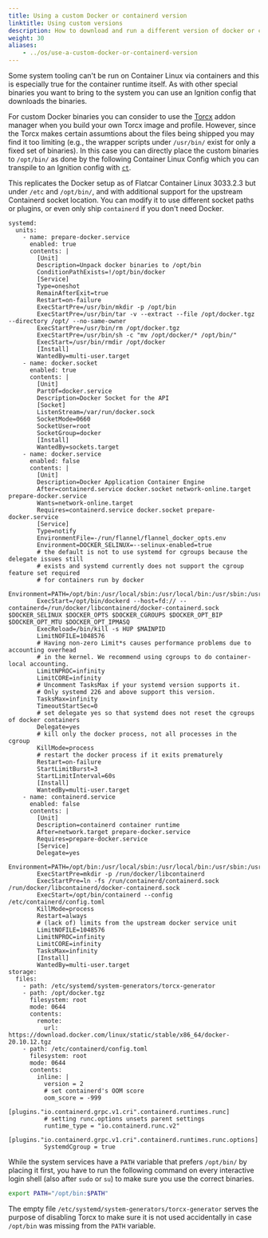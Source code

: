 ```yaml
---
title: Using a custom Docker or containerd version
linktitle: Using custom versions
description: How to download and run a different version of docker or containerd than the one shipped by Flatcar.
weight: 30
aliases:
    - ../os/use-a-custom-docker-or-containerd-version
---
```


Some system tooling can't be run on Container Linux via containers and this is especially true for the container runtime itself.
As with other special binaries you want to bring to the system you can use an Ignition config that downloads the binaries.

For custom Docker binaries you can consider to use the [Torcx](../provisioning/torcx/) addon manager when you build your own Torcx image and profile.
However, since the Torcx makes certain assumtions about the files being shipped you may find it too limiting (e.g., the wrapper scripts under `/usr/bin/` exist for only a fixed set of binaries).
In this case you can directly place the custom binaries to `/opt/bin/` as done by the following Container Linux Config which you can transpile to an Ignition config with [`ct`](../provisioning/config-transpiler/).

This replicates the Docker setup as of Flatcar Container Linux 3033.2.3 but under `/etc` and `/opt/bin/`, and with additional support for the upstream Containerd socket location. You can modify it to use different socket paths or plugins, or even only ship `containerd` if you don't need Docker.

```
systemd:
  units:
    - name: prepare-docker.service
      enabled: true
      contents: |
        [Unit]
        Description=Unpack docker binaries to /opt/bin
        ConditionPathExists=!/opt/bin/docker
        [Service]
        Type=oneshot
        RemainAfterExit=true
        Restart=on-failure
        ExecStartPre=/usr/bin/mkdir -p /opt/bin
        ExecStartPre=/usr/bin/tar -v --extract --file /opt/docker.tgz --directory /opt/ --no-same-owner
        ExecStartPre=/usr/bin/rm /opt/docker.tgz
        ExecStartPre=/usr/bin/sh -c "mv /opt/docker/* /opt/bin/"
        ExecStart=/usr/bin/rmdir /opt/docker
        [Install]
        WantedBy=multi-user.target
    - name: docker.socket
      enabled: true
      contents: |
        [Unit]
        PartOf=docker.service
        Description=Docker Socket for the API
        [Socket]
        ListenStream=/var/run/docker.sock
        SocketMode=0660
        SocketUser=root
        SocketGroup=docker
        [Install]
        WantedBy=sockets.target
    - name: docker.service
      enabled: false
      contents: |
        [Unit]
        Description=Docker Application Container Engine
        After=containerd.service docker.socket network-online.target prepare-docker.service
        Wants=network-online.target
        Requires=containerd.service docker.socket prepare-docker.service
        [Service]
        Type=notify
        EnvironmentFile=-/run/flannel/flannel_docker_opts.env
        Environment=DOCKER_SELINUX=--selinux-enabled=true
        # the default is not to use systemd for cgroups because the delegate issues still
        # exists and systemd currently does not support the cgroup feature set required
        # for containers run by docker
        Environment=PATH=/opt/bin:/usr/local/sbin:/usr/local/bin:/usr/sbin:/usr/bin
        ExecStart=/opt/bin/dockerd --host=fd:// --containerd=/run/docker/libcontainerd/docker-containerd.sock $DOCKER_SELINUX $DOCKER_OPTS $DOCKER_CGROUPS $DOCKER_OPT_BIP $DOCKER_OPT_MTU $DOCKER_OPT_IPMASQ
        ExecReload=/bin/kill -s HUP $MAINPID
        LimitNOFILE=1048576
        # Having non-zero Limit*s causes performance problems due to accounting overhead
        # in the kernel. We recommend using cgroups to do container-local accounting.
        LimitNPROC=infinity
        LimitCORE=infinity
        # Uncomment TasksMax if your systemd version supports it.
        # Only systemd 226 and above support this version.
        TasksMax=infinity
        TimeoutStartSec=0
        # set delegate yes so that systemd does not reset the cgroups of docker containers
        Delegate=yes
        # kill only the docker process, not all processes in the cgroup
        KillMode=process
        # restart the docker process if it exits prematurely
        Restart=on-failure
        StartLimitBurst=3
        StartLimitInterval=60s
        [Install]
        WantedBy=multi-user.target
    - name: containerd.service
      enabled: false
      contents: |
        [Unit]
        Description=containerd container runtime
        After=network.target prepare-docker.service
        Requires=prepare-docker.service
        [Service]
        Delegate=yes
        Environment=PATH=/opt/bin:/usr/local/sbin:/usr/local/bin:/usr/sbin:/usr/bin
        ExecStartPre=mkdir -p /run/docker/libcontainerd
        ExecStartPre=ln -fs /run/containerd/containerd.sock /run/docker/libcontainerd/docker-containerd.sock
        ExecStart=/opt/bin/containerd --config /etc/containerd/config.toml
        KillMode=process
        Restart=always
        # (lack of) limits from the upstream docker service unit
        LimitNOFILE=1048576
        LimitNPROC=infinity
        LimitCORE=infinity
        TasksMax=infinity
        [Install]
        WantedBy=multi-user.target
storage:
  files:
    - path: /etc/systemd/system-generators/torcx-generator
    - path: /opt/docker.tgz
      filesystem: root
      mode: 0644
      contents:
        remote:
          url: https://download.docker.com/linux/static/stable/x86_64/docker-20.10.12.tgz
    - path: /etc/containerd/config.toml
      filesystem: root
      mode: 0644
      contents:
        inline: |
          version = 2
          # set containerd's OOM score
          oom_score = -999
          [plugins."io.containerd.grpc.v1.cri".containerd.runtimes.runc]
          # setting runc.options unsets parent settings
          runtime_type = "io.containerd.runc.v2"
          [plugins."io.containerd.grpc.v1.cri".containerd.runtimes.runc.options]
          SystemdCgroup = true
```

While the system services have a `PATH` variable that prefers `/opt/bin/` by placing it first, you have to run the following command on every interactive login shell (also after `sudo` or `su`) to make sure you use the correct binaries.

```sh
export PATH="/opt/bin:$PATH"
```

The empty file `/etc/systemd/system-generators/torcx-generator` serves the purpose of disabling Torcx to make sure it is not used accidentally in case `/opt/bin` was missing from the `PATH` variable.
